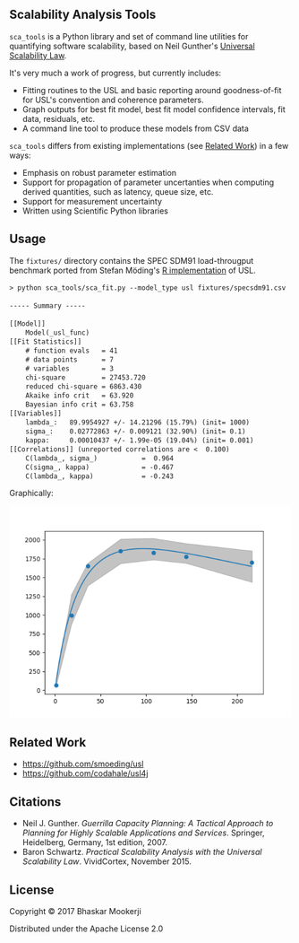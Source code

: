 ## Scalability Analysis Tools

`sca_tools` is a Python library and set of command line utilities for
quantifying software scalability, based on Neil Gunther's
[Universal Scalability Law](http://www.perfdynamics.com/Manifesto/USLscalability.html).

It's very much a work of progress, but currently includes:
- Fitting routines to the USL and basic reporting around
  goodness-of-fit for USL's convention and coherence parameters.
- Graph outputs for best fit model, best fit model confidence
  intervals, fit data, residuals, etc.
- A command line tool to produce these models from CSV data

`sca_tools` differs from existing implementations (see
[Related Work](#relatedwork)) in a few ways:
- Emphasis on robust parameter estimation
- Support for propagation of parameter uncertanties when computing
  derived quantities, such as latency, queue size, etc.
- Support for measurement uncertainty
- Written using Scientific Python libraries

## Usage

The `fixtures/` directory contains the SPEC SDM91 load-througput
benchmark ported from Stefan Möding's
[R implementation](https://github.com/smoeding/usl) of USL.

```shell
> python sca_tools/sca_fit.py --model_type usl fixtures/specsdm91.csv

----- Summary -----

[[Model]]
    Model(_usl_func)
[[Fit Statistics]]
    # function evals   = 41
    # data points      = 7
    # variables        = 3
    chi-square         = 27453.720
    reduced chi-square = 6863.430
    Akaike info crit   = 63.920
    Bayesian info crit = 63.758
[[Variables]]
    lambda_:   89.9954927 +/- 14.21296 (15.79%) (init= 1000)
    sigma_:    0.02772863 +/- 0.009121 (32.90%) (init= 0.1)
    kappa:     0.00010437 +/- 1.99e-05 (19.04%) (init= 0.001)
[[Correlations]] (unreported correlations are <  0.100)
    C(lambda_, sigma_)           =  0.964
    C(sigma_, kappa)             = -0.467
    C(lambda_, kappa)            = -0.243
```

Graphically:

![Throughput model](docs/specsdm91-throughput_model.png)

## Related Work

- https://github.com/smoeding/usl
- https://github.com/codahale/usl4j

## Citations

- Neil J. Gunther. *Guerrilla Capacity Planning: A Tactical Approach
  to Planning for Highly Scalable Applications and
  Services*. Springer, Heidelberg, Germany, 1st edition, 2007.
- Baron Schwartz. *Practical Scalability Analysis with the Universal
  Scalability Law*. VividCortex, November 2015.


## License

Copyright © 2017 Bhaskar Mookerji

Distributed under the Apache License 2.0

